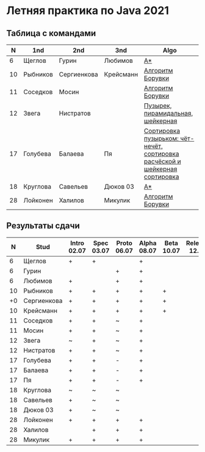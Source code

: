 # Летняя практика по Java 2021

## Таблица с командами

N  | 1nd      | 2nd         | 3nd       | Algo              
-- | -------- | ----------- | --------- | -------------------------------
6  | Щеглов   | Гурин       | Любимов   | [А\*](https://github.com/VladimirLyubimov/9381_summer_practice_2021)
10 | Рыбников | Сергиенкова | Крейсманн | [Алгоритм Борувки](https://github.com/RomanRybnikov/CommandName_summer_-practise2021)
11 | Соседков | Мосин       |           | [Алгоритм Борувки](https://github.com/KonstantinMosin/SummerPractice)
12 | Звега    | Нистратов   |           | [Пузырек, пирамидальная, шейкерная](https://github.com/dmnistratov/SummerPractice-moevm)
17 | Голубева | Балаева     | Пя        | [Сортировка пузырьком: чёт-нечёт, сортировка расчёской и шейкерная сортировка](https://github.com/Valentina-Gol/9382_summer_practic_2021)
18 | Круглова | Савельев    | Дюков 03  | [A\*](https://github.com/somewaytolive/DoM_KopoJleBbl)
28 | Лойконен | Халилов     | Микулик   | [Алгоритм Борувки](https://github.com/Shoxboss/Summer_practice_2021)

## Результаты сдачи

N  | Stud        | Intro 02.07 | Spec 03.07 | Proto 06.07 | Alpha 08.07 | Beta 10.07 | Release 12.07 | Result |
-- | ----------- | ----------- | ---------- | ----------- | ----------- | ---------- | ------------- | ------ |
6  | Щеглов      |      +      |     +      |             |      +      |            |               |        |
6  | Гурин       |             |            |     +       |      +      |            |               |        | 
6  | Любимов     |      +      |            |     +       |      +      |            |               |        | 
10 | Рыбников    |      +      |     +      |     +       |      +      |     +      |               |   5    | 
+0 | Сергиенкова |      +      |     +      |     +       |      +      |     +      |               |   5    | 
10 | Крейсманн   |      +      |     +      |     +       |      +      |     +      |               |   5    | 
11 | Соседков    |      +      |     +      |     ~       |      +      |            |               |        | 
11 | Мосин       |      +      |     +      |     ~       |      +      |            |               |        | 
12 | Звега       |      ~      |     +      |     ~       |      +      |            |               |        | 
12 | Нистратов   |      +      |     +      |     ~       |      +      |            |               |        | 
17 | Голубева    |      +      |     +      |     -       |      +      |            |               |        | 
17 | Балаева     |      +      |     +      |     -       |      +      |            |               |        | 
17 | Пя          |      +      |     +      |     -       |      +      |            |               |        | 
18 | Круглова    |      ~      |     ~      |     ~       |             |            |               |        | 
18 | Савельев    |      +      |     ~      |     ~       |             |            |               |        | 
18 | Дюков 03    |      +      |     ~      |     ~       |             |            |               |        | 
28 | Лойконен    |      +      |     +      |     +       |      +      |            |               |        | 
28 | Халилов     |             |     +      |     +       |      +      |            |               |        | 
28 | Микулик     |      +      |     +      |     +       |      +      |            |               |        | 


